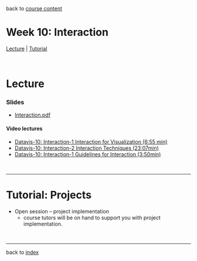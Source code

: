 back to [course content](index#course_organisation)


# Week 10: Interaction

[Lecture](#lecture) | [Tutorial](#project-implementation) 

<p><br /></p>

<!-- #### Session topics 


<p>&nbsp;</p -->


# Lecture 

### Slides

* [Interaction.pdf](files/10-Interaction.pdf)  


#### Video lectures

* [Datavis-10: Interaction-1 Interaction for Visualization (6:55 min)](https://drive.google.com/file/d/1FPK9LeO_Y0E0ylSTTOT4fi7_G6pWEsud/view?usp=sharing)
* [Datavis-10: Interaction-2 Interaction Techniques (23:07min)](https://drive.google.com/file/d/1SLxhCUJdEuw7SF_CgB_NrQYvhaN6i-Db/view?usp=sharing)
* [Datavis-10: Interaction-1 Guidelines for Interaction (3:50min)](https://drive.google.com/file/d/1tDdN8wBcESFvAB4sYHQMkGrASXnsRBHq/view?usp=sharing)
<p>&nbsp;</p>

  
<!-- a name = "reading"></a>
#### Reading list

**Core:**    

**Further reading:**  
* 
<p>&nbsp;</p -->

***

<a name = "project-implementation"></a>
# Tutorial: Projects

* Open session &ndash; project implementation 
    * course tutors will be on hand to support you with project implementation.

      
<p>&nbsp;</p>

 ***

 back to [index](index#course_organisation)

